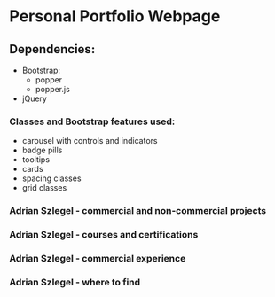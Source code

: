 # Personal Portfolio Webpage

## Dependencies:
- Bootstrap:
    - popper
    - popper.js
- jQuery

### Classes and Bootstrap features used:
- carousel with controls and indicators
- badge pills
- tooltips
- cards
- spacing classes
- grid classes

### Adrian Szlegel - commercial and non-commercial projects

### Adrian Szlegel - courses and certifications

### Adrian Szlegel - commercial experience

### Adrian Szlegel - where to find